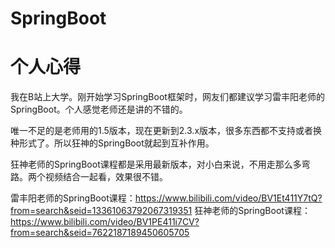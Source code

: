# SpringBoot
# 个人心得

我在B站上大学。刚开始学习SpringBoot框架时，网友们都建议学习雷丰阳老师的SpringBoot。个人感觉老师还是讲的不错的。

唯一不足的是老师用的1.5版本，现在更新到2.3.x版本，很多东西都不支持或者换种形式了。所以狂神的SpringBoot就起到互补作用。

狂神老师的SpringBoot课程都是采用最新版本，对小白来说，不用走那么多弯路。两个视频结合一起看，效果很不错。

雷丰阳老师的SpringBoot课程：https://www.bilibili.com/video/BV1Et411Y7tQ?from=search&seid=13361063792067319351
狂神老师的SpringBoot课程：https://www.bilibili.com/video/BV1PE411i7CV?from=search&seid=7622187189450605705
